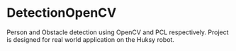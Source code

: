 # DetectionOpenCV
Person and Obstacle detection using OpenCV and PCL respectively. Project is designed for real world application on the Huksy robot.
